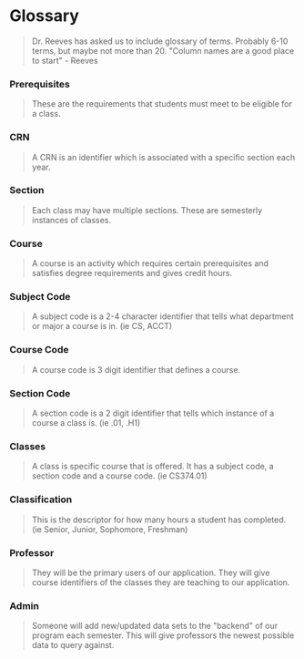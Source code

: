 # Glossary
> Dr. Reeves has asked us to include glossary of terms. Probably 6-10 terms, but maybe not more than 20. "Column names are a good place to start" - Reeves

### Prerequisites
> These are the requirements that students must meet to be eligible for a class.

### CRN
> A CRN is an identifier which is associated with a specific section each year. 

### Section
> Each class may have multiple sections. These are semesterly instances of classes. 

### Course
> A course is an activity which requires certain prerequisites and satisfies degree requirements and gives credit hours. 

### Subject Code
> A subject code is a 2-4 character identifier that tells what department or major a course is in. (ie CS, ACCT)

### Course Code
> A course code is 3 digit identifier that defines a course. 

### Section Code
> A section code is a 2 digit identifier that tells which instance of a course a class is. (ie .01, .H1)


### Classes
> A class is specific course that is offered. It has a subject code, a section code and a course code. (ie CS374.01)

### Classification
> This is the descriptor for how many hours a student has completed. (ie Senior, Junior, Sophomore, Freshman) 

### Professor
> They will be the primary users of our application. They will give course identifiers of the classes they are teaching to our application. 

### Admin
> Someone will add new/updated data sets to the "backend" of our program each semester. This will give professors the newest possible data to query against. 
